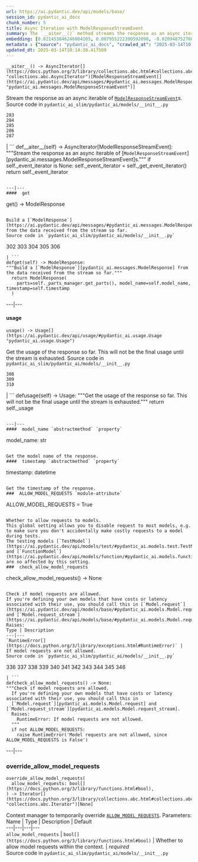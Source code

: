 ```yaml
---
url: https://ai.pydantic.dev/api/models/base/
session_id: pydantic_ai_docs
chunk_number: 5
title: Async Iteration with ModelResponseStreamEvent
summary: The `__aiter__()` method streams the response as an async iterable of `ModelResponseStreamEvent` instances. It initializes the event iterator if it is not already set and returns it for asynchronous iteration.
embedding: [0.021453846246004105, 0.007955222390592098, -0.020948752760887146, -0.023423710837960243, 0.004779447335749865, -0.0025049480609595776, -0.05475213751196861, -0.019345080479979515, -0.00174572947435081, -0.009476817212998867, -0.012021224945783615, -0.06460145860910416, -0.012014911510050297, -0.004293294623494148, -0.00441009784117341, -0.02361312136054039, 0.020519424229860306, 0.026593172922730446, 0.020064840093255043, 0.06945035606622696, 0.05697454884648323, 0.038816437125205994, -0.01293039321899414, 0.0010172899346798658, -0.0016139316139742732, 0.0009715157793834805, -0.012052793987095356, 0.060106128454208374, -0.030911723151803017, -0.042528871446847916, 0.005328736267983913, -0.020241621881723404, -0.05540875717997551, -0.025886042043566704, 0.006818762514740229, -0.03280582278966904, -0.008895959705114365, -0.0007091039442457259, -0.022059958428144455, 0.010430180467665195, 0.0020708832889795303, -0.08030986785888672, 0.011326721869409084, 0.020532051101326942, -0.025317812338471413, 0.060712240636348724, 0.025279929861426353, 0.022123094648122787, 0.014736102893948555, 0.029446952044963837, -0.028133708983659744, 0.02082248032093048, -0.022640816867351532, -0.024699071422219276, 0.018839986994862556, -0.011402485892176628, -0.021655883640050888, 0.0195471178740263, -0.01882736012339592, -0.05040832981467247, 0.015872564166784286, 0.01765301823616028, -0.04189750552177429, -0.01421838253736496, -0.025014756247401237, -0.006345237139612436, -0.017312079668045044, 0.03353820741176605, -0.03497772663831711, 0.01832226663827896, -0.010139752179384232, 0.010834255255758762, -0.041569195687770844, -0.014976022765040398, -0.021314945071935654, -0.014521438628435135, 0.015051786787807941, 0.055711813271045685, -0.0011972294887527823, 0.008637098595499992, -0.015632644295692444, 0.05995459854602814, -0.007039740681648254, 0.042604636400938034, 0.00299267889931798, -0.014496183954179287, -0.07394568622112274, 0.028815584257245064, -0.030305610969662666, -0.0555097758769989, -0.03273005783557892, 0.02818421833217144, -0.04283192753791809, 0.010063988156616688, 0.07561250030994415, -0.006660920567810535, 0.022602934390306473, -0.019774410873651505, 0.016554439440369606, 0.017438353970646858, 0.03182088956236839, -0.06202548369765282, -0.04939814284443855, 0.030305610969662666, 0.05043358728289604, 0.033639226108789444, 0.035205017775297165, -0.01625138334929943, 0.008144632913172245, -0.014369910582900047, -0.07642064988613129, 0.024888481944799423, 0.01491288561373949, 0.0026990934275090694, -0.06308618187904358, -0.02093612588942051, -0.05404500663280487, 0.025128401815891266, 0.00905380118638277, -0.01198334340006113, -0.03333617001771927, 0.01964813657104969, 0.04409466311335564, 0.02497687377035618, -0.008674981072545052, -0.018978888168931007, 0.007633225526660681, -0.04404415190219879, -0.0725819393992424, -0.0399276427924633, 0.060207147151231766, -0.010619590990245342, 0.050635624676942825, -0.07828949391841888, -0.011099429801106453, 0.00977355893701315, -0.03346244618296623, 0.03136630728840828, -0.038917455822229385, 0.011673973873257637, 0.009975596331059933, -0.014003717340528965, -0.003513556672260165, 0.02211046777665615, -0.0019288258627057076, -0.015392724424600601, 0.01654181256890297, -0.032022926956415176, 0.009849322959780693, 0.018297012895345688, -7.737943406027625e-07, 0.038892198354005814, 0.011048920452594757, -0.025481967255473137, -0.028714565560221672, -0.01808234676718712, 0.013523878529667854, 0.025305183604359627, 0.005107758101075888, -0.005802261643111706, -0.05843931809067726, 0.019345080479979515, -0.02579765021800995, -0.006926094647496939, -0.060106128454208374, -0.008649726398289204, -0.05480264499783516, -0.003497772617265582, -0.0420742891728878, -0.05601486936211586, 0.017690900713205338, 0.049524419009685516, -0.04389262571930885, 0.01700902357697487, 0.030962232500314713, -0.04894356057047844, -0.09728100895881653, -0.03767997398972511, 0.005022523459047079, -0.026997247710824013, -0.010777432471513748, 0.023335319012403488, -0.055711813271045685, -0.03280582278966904, -0.016087228432297707, 0.012425299733877182, -0.0034883019980043173, 0.04108935594558716, -0.0028048474341630936, 0.022527169436216354, -0.0008712863200344145, 0.054348062723875046, 0.025785023346543312, 0.041745979338884354, -0.022211486473679543, -0.00612741569057107, -0.005347677506506443, -0.0016068286495283246, 0.042528871446847916, 0.024534916505217552, 0.04687267541885376, 0.02185792103409767, 0.022514542564749718, -0.04737776890397072, 0.02033001370728016, -0.037351664155721664, -0.002433919347822666, 0.02482534572482109, -0.03712437301874161, 0.0021103438921272755, 0.007835263386368752, -0.05298430845141411, 0.04212479665875435, -8.449464803561568e-05, -0.004732094705104828, 0.01357438787817955, -0.031063251197338104, -0.01775403693318367, 0.010114497505128384, -0.0021261279471218586, -0.03884169086813927, 0.06237904727458954, 0.05232768505811691, 0.012917766347527504, -0.005003582686185837, 0.026946738362312317, -0.016604948788881302, -0.02089824341237545, -0.028714565560221672, 0.01822124794125557, 0.002465487690642476, -0.006477823946624994, -0.025481967255473137, -0.029497461393475533, 0.01530433353036642, -0.04558468982577324, -0.000649124092888087, -0.0025854473933577538, 0.016478676348924637, -0.07652166485786438, 0.015733662992715836, 0.01396583579480648, -0.015266451053321362, 0.056065380573272705, 0.007753185462206602, 0.016264010220766068, 0.007847890257835388, -0.05343889445066452, 0.010322848334908485, 0.04929712414741516, 0.0485142320394516, -0.06722794473171234, -0.005991671700030565, -0.0007106823613867164, -0.04308447614312172, -0.024244487285614014, -0.026315370574593544, 0.01568315364420414, -0.03517976403236389, -0.01843591220676899, -0.0036903393920511007, 0.05990409106016159, -0.04146817699074745, 0.008959095925092697, 0.02790641598403454, 0.003652457380667329, 0.013751170597970486, 0.0008334043086506426, 0.01322082243859768, -0.04121562838554382, 0.0064146872609853745, 0.023095401003956795, 0.02982577122747898, -0.01943347230553627, -0.03197241947054863, 0.019458727911114693, 0.009483130648732185, 0.028411509469151497, 0.020279504358768463, -0.02325955592095852, 0.016352402046322823, -0.02361312136054039, 0.05641894415020943, 0.015493743121623993, 0.01344811450690031, 0.022855481132864952, 0.005773850250989199, -0.00039855032810010016, 0.02357523888349533, -0.0031063249334692955, 0.022678697481751442, -0.0038608084432780743, 0.015632644295692444, -0.03742742910981178, 0.058994922786951065, -0.014521438628435135, 0.04040747880935669, -0.01062590442597866, 0.014685593545436859, -0.01457194797694683, 0.03401804715394974, -0.0022887049708515406, -0.02521679364144802, -0.0023944589775055647, 0.017918191850185394, 0.027451831847429276, -0.00794890895485878, 0.013271331787109375, -0.00019503317889757454, -0.027704378589987755, 0.026870975270867348, 0.04427144676446915, -0.07803694903850555, -0.018549559637904167, 0.003627202706411481, -0.010575395077466965, 0.034699924290180206, -0.011977029964327812, 0.060813259333372116, 0.025848159566521645, -0.013599642552435398, -0.029093386605381966, -0.025267302989959717, -0.01114362571388483, 0.020696206018328667, -0.004021807108074427, -0.0068818992003798485, -0.04507959634065628, -0.01865057833492756, -0.00904117338359356, -0.008043614216148853, -0.006559901870787144, -0.03560909256339073, -0.01234322227537632, 0.0019161985255777836, -0.01516543235629797, -0.018246503546833992, 0.0036745553370565176, 0.019130416214466095, 0.07611759006977081, -0.0014174185926094651, 0.014685593545436859, -0.09308873116970062, -0.02072146162390709, -0.029598480090498924, 0.005041464697569609, 0.00771530345082283, 0.034169577062129974, -0.01714792475104332, 0.04076104611158371, 0.04411991685628891, 0.0006913467077538371, -0.0016076179454103112, 0.006288413889706135, -0.0494486540555954, -0.01818336546421051, 0.02808319963514805, -0.009445248171687126, -0.0357353650033474, 0.007797380909323692, -0.04369058832526207, 0.017375215888023376, 0.008416120894253254, -0.01839803159236908, -0.018019210547208786, 0.0005342942313291132, -0.02372676692903042, -0.03230072930455208, -0.03462415933609009, 0.002222411334514618, 0.04560994356870651, 0.01925669051706791, 0.030128827318549156, -0.040281206369400024, -0.00165260280482471, -0.0003298891824670136, -0.03318464383482933, 0.017842428758740425, 0.008125691674649715, 0.017438353970646858, 0.04040747880935669, 0.013890071772038937, 0.006559901870787144, -0.027022503316402435, 0.019307199865579605, 0.010973156429827213, -0.023284809663891792, -0.00029851816361770034, -0.05818677321076393, 0.01765301823616028, 0.03505348786711693, -0.024585425853729248, 0.006995545234531164, -0.016339775174856186, 0.023802531883120537, 0.028462018817663193, 0.011288839392364025, 0.021554864943027496, 0.06970290094614029, 0.003598791314288974, 0.00646519660949707, 0.00034843559842556715, -0.029699498787522316, 0.03510399907827377, -0.013081921264529228, -0.019269317388534546, 0.0025712416972965, 0.021453846246004105, 0.07237990200519562, 0.040887318551540375, 0.026391135528683662, -0.016920631751418114, 0.021415963768959045, -0.019016770645976067, -0.009388425387442112, -0.0503830760717392, 0.011661346070468426, 0.02450966276228428, 0.05439857020974159, 0.04389262571930885, -0.026138588786125183, -0.06566215306520462, -0.022994382306933403, -0.012993530370295048, -0.01882736012339592, 0.05288328975439072, 0.03886694461107254, -0.047175731509923935, 0.01098578330129385, -0.07763287425041199, -0.016200874000787735, -0.015316960401833057, 0.0485142320394516, -0.019888056442141533, 0.025785023346543312, 0.014483556151390076, 0.03747793659567833, 0.0027543380856513977, 0.009691481478512287, -0.041139867156744, 0.01650393009185791, 0.0007828949019312859, -0.0018941006856039166, 0.04583723470568657, -0.03482619673013687, 0.027552850544452667, 0.0034188516438007355, 0.021277064457535744, 0.0014702955959364772, -0.010815314948558807, 0.007784753572195768, 0.02757810615003109, -0.009748304262757301, 0.006130572408437729, -0.0034819883294403553, -0.005227717570960522, 0.05505519360303879, 0.03058341145515442, 0.045534178614616394, -0.020532051101326942, 0.0029911005403846502, -0.0059569464065134525, -0.011680287308990955, 0.01443304680287838, -0.02515365555882454, -0.03689708188176155, 0.030406629666686058, 0.00964728556573391, -0.031669363379478455, 0.015380097553133965, 0.016668085008859634, -0.01603671908378601, 0.05323685705661774, 0.001426889095455408, -0.007803694810718298, -0.03197241947054863, 0.030406629666686058, 0.0068945265375077724, 0.009735677391290665, -0.018195994198322296, 0.012387418188154697, -0.014470929279923439, -0.03530603647232056, 0.014155245386064053, -0.02107502706348896, 0.052782271057367325, -0.0028364157769829035, -0.05359042063355446, -0.033058371394872665, -0.015771545469760895, -0.022918617352843285, 0.027376068755984306, 0.04901932552456856, -0.013902698643505573, 0.034851450473070145, -0.016920631751418114, -0.03257853165268898, -0.009331602603197098, 0.047781843692064285, -0.012059107422828674, -0.03093697689473629, -0.007399620022624731, 0.007873144932091236, 0.06450044363737106, 0.017236316576600075, -0.027780143544077873, 0.01771615445613861, -0.013031411916017532, 0.018208621069788933, 0.03371499106287956, -0.05944950506091118, 0.008529766462743282, 0.03510399907827377, 0.04068528115749359, 0.0014789769193157554, 0.0040060230530798435, -0.006427314598113298, 0.007064995355904102, -0.012526318430900574, -0.01271572895348072, 0.004043905064463615, -0.03368973731994629, -0.02347422018647194, -0.0033209898974746466, -0.028133708983659744, -0.000901276245713234, -0.013132430613040924, -0.0396498404443264, -0.021554864943027496, 0.012141184881329536, 0.034169577062129974, 0.013182940892875195, -0.008504511788487434, 0.008277219720184803, 0.003006884828209877, 0.004656330682337284, 0.03197241947054863, -0.014129990711808205, -0.009344229474663734, -0.012646278366446495, -0.012040166184306145, 0.00939473882317543, -0.04343803972005844, -0.014534065499901772, -0.005518146324902773, 0.04318549484014511, -0.006938721984624863, -0.03621520474553108, 0.00151133444160223, -0.006443099118769169, 0.0003677711938507855, 0.011825501918792725, 0.031669363379478455, -0.07010697573423386, 0.005060405470430851, 0.026694191619753838, -0.02011534944176674, -0.03841236233711243, -0.002590182702988386, -0.007772126235067844, -0.01625138334929943, -0.0066356658935546875, 0.03262903913855553, 0.008119378238916397, -0.04232683405280113, 0.038134559988975525, 0.01650393009185791, 0.02618909813463688, -0.018903125077486038, 0.007096563931554556, 0.02611333318054676, 0.0243960153311491, -0.034093812108039856, -0.006900839973241091, -0.004353274591267109, -0.0210371445864439, 0.026340626180171967, -0.007267032749950886, -0.04639283940196037, 0.01050594449043274, -0.01102366577833891, -0.03174512833356857, -0.0013961100485175848, 0.03742742910981178, -0.028638802468776703, -0.0058243595995008945, -0.01750149019062519, 0.053994495421648026, 0.004905720707029104, 0.016819613054394722, 0.0271487757563591, -0.013018785044550896, 0.008359297178685665, 0.022842854261398315, -0.01650393009185791, 0.011137311346828938, 0.028285237029194832, -0.00047036833711899817, -0.03076019510626793, -0.0032420689240098, 0.030886467546224594, -0.00018428020121064037, -0.024989500641822815, 0.04573621600866318, -0.022767089307308197, -0.01012712437659502, 0.015632644295692444, -0.0141805000603199, -0.0024007726460695267, -0.019597627222537994, 0.024105587974190712, -0.015481116250157356, -0.0036619279999285936, -0.021239181980490685, -0.030558157712221146, -0.007311228662729263, -0.04939814284443855, 0.015544252470135689, 0.03689708188176155, -0.037528447806835175, -0.003047923557460308, -0.02007746696472168, 0.03550807386636734, 0.002913758158683777, 0.0011506661539897323, -0.010783745907247066, -0.02322167344391346, -0.021883176639676094, -0.008839135989546776, 0.029699498787522316, 0.03879117965698242, -0.006534647196531296, 0.044246189296245575, -0.007923654280602932, -0.03944780305027962, 0.001646289136260748, 0.009255838580429554, -0.004927818663418293, -0.004195433109998703, -0.011080488562583923, 0.0077468715608119965, 0.04646860063076019, 0.052176158875226974, -0.012980902567505836, 0.014016345143318176, -0.024623308330774307, -0.0174004714936018, 0.0319976732134819, -0.006566215306520462, 1.976720886887051e-05, 0.013157685287296772, -0.03156834468245506, -0.009066428057849407, -0.019458727911114693, 0.01611248217523098, -0.005492891650646925, -0.013145058415830135, -0.0016999553190544248, -0.0008191984961740673, 0.031669363379478455, -0.00868129450827837, -0.002340792678296566, -0.016958514228463173, -0.006604097783565521, -0.01530433353036642, 0.023701513186097145, 0.03326040878891945, 0.003886063117533922, 0.02853778377175331, 0.0014845014084130526, -0.0013637524098157883, 0.04025595262646675, 0.05146902799606323, 0.01996382139623165, -0.01957237347960472, -0.00842874776571989, -0.004482704680413008, -0.02707301266491413, -0.01993856579065323, 0.07263244688510895, 0.012141184881329536, 0.030482392758131027, -0.06571266800165176, -0.012317967601120472, 0.0024118213914334774, -0.055105701088905334, 0.023095401003956795, -0.002242930931970477, -0.006436785217374563, 0.010095556266605854, -0.0019730215426534414, -0.04189750552177429, 0.006152670364826918, -0.01689537800848484, 0.011307780630886555, 0.02939644269645214, -0.01865057833492756, -0.01765301823616028, 0.007696362212300301, -0.07798643410205841, -0.014660338871181011, -0.009817754849791527, -0.008327729068696499, 0.02097400836646557, -0.0033209898974746466, 0.007607970852404833, 0.01152244582772255, 0.020367896184325218, 0.029497461393475533, -0.033563464879989624, -0.054247044026851654, 0.019496608525514603, 0.0018672675359994173, 0.06662183254957199, -0.028310490772128105, -0.04293294623494148, 0.0068566445261240005, 0.022691326215863228, 0.0029453265015035868, -0.008409806527197361, 0.013523878529667854, -0.01396583579480648, -0.00894646905362606, 0.015089668333530426, -0.008725490421056747, -0.03472517803311348, 0.01575891673564911, 0.06212650239467621, -0.017236316576600075, 0.018297012895345688, -0.00226029334589839, 0.02253979817032814, -0.02500212751328945, 0.005972730461508036, -0.02947220578789711, -0.003564066020771861, -0.04247836396098137, 0.01025339774787426, -0.029093386605381966, 0.012797806411981583, -0.017779290676116943, 0.013182940892875195, 0.005095130763947964, 0.0029121797997504473, 0.02125180885195732, 0.0006293938495218754, -0.04699895158410072, 0.04194801673293114, -0.04371584206819534, 0.00458056665956974, -0.011730796657502651, 0.008971723727881908, 0.01896626129746437, -0.004567939322441816, 0.022678697481751442, -0.023373201489448547, 0.018486421555280685, -0.012570514343678951, -0.04389262571930885, 0.030406629666686058, -0.0030021495185792446, 0.009590462781488895, -0.0020219525322318077, 0.014028972014784813, -0.009464189410209656, 0.0028158961795270443, -0.01305666659027338, 0.008169887587428093, 0.012210635468363762, -0.0015286970883607864, -0.010777432471513748, -0.00010348497744416818, 0.014041599817574024, 0.03790726885199547, 0.0350787453353405, -0.006553587969392538, 0.014294146560132504, -0.010594336315989494, 0.012463182210922241, -0.0040060230530798435, 0.02039314992725849, 0.011080488562583923, -0.008479257114231586, -0.005612851586192846, 0.031492579728364944, -0.015316960401833057, 0.00011344873928464949, -0.014938140287995338, -0.0075890300795435905, -0.01957237347960472, -0.02011534944176674, -0.009337916038930416, 0.002943748142570257, -0.000645967258606106, 0.016655458137392998, -0.0518731027841568, 0.007582716178148985, -0.07394568622112274, -0.009824068285524845, 0.02611333318054676, -0.008138319477438927, 0.027022503316402435, -0.009849322959780693, -0.01246949564665556, 0.03174512833356857, 0.012621023692190647, -0.019635509699583054, 0.014508810825645924, 0.004043905064463615, -0.0015531624667346478, -0.06298515945672989, 0.05722709372639656, -0.015279078856110573, 0.0004964122199453413, -0.05202462896704674, 0.05058511346578598, -0.023347947746515274, 0.012747297063469887, 0.006392589770257473, -0.026593172922730446, 0.021769529208540916, -0.0036745553370565176, -0.04116512089967728, -0.0005165370530448854, 0.027729634195566177, 0.037099119275808334, -0.017880309373140335, -0.019597627222537994, -0.008674981072545052, -0.02189580351114273, 0.026239607483148575, -0.029952045530080795, 0.05965154245495796, 0.015481116250157356, 0.04023069888353348, 0.024635935202240944, -0.022464033216238022, -0.02808319963514805, -0.005221404135227203, 0.013283959589898586, 0.029270168393850327, 0.020026957616209984, -0.021049771457910538, -0.01593570038676262, -0.0009281093371100724, -0.016011463478207588, -0.01543060690164566, -0.019711274653673172, -0.013561761006712914, -0.02339845709502697, 0.015405352227389812, 0.033917028456926346, 0.05288328975439072, -0.029093386605381966, -0.019193552434444427, -0.017514117062091827, 0.018738968297839165, -0.0129682756960392, -6.866114563308656e-05, -0.0018893653759732842, 0.003592477645725012, -0.004861524794250727, -0.007386992685496807, 0.0070018586702644825, 0.0064146872609853745, -0.0033399309031665325, -0.005300324875861406, 0.025747140869498253, 0.019837547093629837, -0.03015408292412758, 0.012759924866259098, 0.019850173965096474, -0.004489018581807613, 0.01409210916608572, 0.014811866916716099, -0.025279929861426353, 0.009495757520198822, 0.040559008717536926, 0.016630204394459724, 0.004470077343285084, 0.02767912484705448, -0.03528078272938728, 0.0024197136517614126, -0.01053751353174448, -0.025886042043566704, 0.015973582863807678, 0.012400045059621334, 0.02851252816617489, 0.017488863319158554, 0.015582134947180748, -0.048463720828294754, -0.041240885853767395, 0.0012240625219419599, -0.004754192661494017, 0.004687899257987738, 0.02525467425584793, -0.008510825224220753, -0.0004034829034935683, 0.002596496371552348, 0.0005749384872615337, 0.005076189525425434, 0.006787193939089775, 0.03644249588251114, 0.028563037514686584, -0.001799395657144487, 0.005865398328751326, 0.04603927209973335, 0.013624897226691246, -0.010177633725106716, -0.022703953087329865, 0.02261556126177311, -0.017551999539136887, -0.016352402046322823, 0.04454924538731575, -0.0025270460173487663, -0.02603757008910179, 0.02521679364144802, -0.032098691910505295, 0.01664283126592636, -0.012229576706886292, -0.001186180510558188, 0.004877309314906597, 0.0037755740340799093, -0.0006763517740182579, -0.00034409493673592806, 0.010695355013012886, 0.0010496474569663405, 0.009154819883406162, 0.036417242139577866, -0.012905138544738293, 0.02394143119454384, -0.02939644269645214, -0.0314420722424984, 0.00345989060588181, -0.01775403693318367, -0.011623464524745941, -0.02697199396789074, -0.008567648939788342, -0.03000255487859249, 0.043741095811128616, -0.011124684475362301, -0.036846570670604706, 0.03187140077352524, -0.0024449683260172606, -0.015405352227389812, 0.0037092803977429867, 0.0013968992279842496, 0.016415538266301155, -0.014988649636507034, -0.02575976774096489, 0.031593598425388336, -0.0022397739812731743, -0.00010230116458842531, -0.013006157241761684, -0.02732555940747261, -0.024282369762659073, -0.014609829522669315, -0.010872137732803822, 0.01582205481827259, -0.0008069658069871366, -0.0030021495185792446, 0.01929457113146782, -0.007727930787950754, -0.015632644295692444, 0.01878947764635086, 0.0033714992459863424, 0.017981328070163727, -0.01753937266767025, 0.023840412497520447, 0.020708832889795303, 0.021100280806422234, 0.017855055630207062, 0.05747964233160019, 0.014041599817574024, 0.01882736012339592, 0.009628345258533955, 0.03644249588251114, -0.0012437927071005106, 0.026163842529058456, 0.01361227035522461, 0.006231591105461121, 0.04389262571930885, 0.009584149345755577, -0.002525467425584793, 0.027704378589987755, -0.019458727911114693, -0.012330595403909683, 0.028158962726593018, 0.045281633734703064, -0.007020799908787012, 0.0035009293351322412, -0.02540620230138302, -0.020986635237932205, 0.048994068056344986, 0.005073032807558775, -0.033487699925899506, 0.030406629666686058, 0.028335746377706528, 0.053893476724624634, 0.006193709094077349, -0.0017567783361300826, -0.012311654165387154, 0.012829374521970749, -0.0032057652715593576, -0.0011561906430870295, -0.031164269894361496, 0.046594876796007156, -0.006370491813868284, -0.024067705497145653, 0.0003778336104005575, -0.0004099938669241965, -0.02818421833217144, -0.016162991523742676, -0.023032262921333313, -0.03204818442463875, -0.008712862618267536, 0.002650162437930703, -0.033992793411016464, -0.0004281456640455872, -0.0014150510542094707, 0.014420419931411743, -0.004820486065000296, 0.008889645338058472, 0.0018956790445372462, 0.0475798062980175, 0.043993644416332245, -0.015468488447368145, 0.008390866219997406, 0.027527596801519394, -0.04225107282400131, -0.003895533736795187, 0.03232598304748535, -0.014028972014784813, 0.02818421833217144, -0.006430471781641245, 0.018284384161233902, -0.01843591220676899, -0.008005731739103794, 0.04432195425033569, -0.03755370154976845, -0.024320252239704132, -0.0038071423768997192, 0.009533639997243881, 0.033310916274785995, 0.04472602903842926, 0.015923073515295982, -0.0034946156665682793, -0.0078605180606246, 0.013384978286921978, 0.011964402161538601, 0.03376550227403641, 0.026997247710824013, -0.03323515132069588, 0.00023952481569722295, -0.008712862618267536, -0.013006157241761684, 0.040634773671627045, -0.0026612114161252975, 0.024421270936727524, 0.010556453838944435, 0.017387844622135162, -0.010234457440674305, -0.0056160083040595055, -0.013814307749271393, 0.030229846015572548, 0.025848159566521645, 0.024875855073332787, -0.01679435931146145, 0.007696362212300301, 0.0095399534329772, 0.02896711230278015, -0.004602664615958929, -0.010556453838944435, 0.012501063756644726, -0.025141028687357903, -0.02818421833217144, -0.006275786552578211, -0.011636091396212578, 0.005079346708953381, -0.02511577494442463, -0.03530603647232056, 0.03161885216832161, -0.010676413774490356, 0.02203470468521118, -0.019319826737046242, -0.04540790617465973, 0.012021224945783615, 0.02021636813879013, 0.03929627314209938, -0.009369484148919582, -0.0068692718632519245, -0.009148506447672844, 0.01865057833492756, 0.014420419931411743, -0.0077089895494282246, -0.01650393009185791, -0.02064569666981697, -0.036745551973581314, -0.00508250342682004, -0.02275446243584156, 0.000610058254096657, 0.005770693067461252, 0.014079481363296509, -0.007753185462206602, -0.047175731509923935, -0.0009320553508587182, -0.007039740681648254, -0.06945035606622696, 0.020052211359143257, 0.046594876796007156, 0.0012177488533779979, 0.006585156545042992, 0.008927527815103531, -0.018726341426372528, -0.004343803972005844, -0.003172618569806218, 0.009350543841719627, -0.01383956242352724, 0.03255327790975571, 0.005455009639263153, 0.010827941820025444, 0.025961805135011673, -0.02579765021800995, -0.0077468715608119965, 0.0066230385564267635, -0.019711274653673172, 0.00809412356466055, 0.00939473882317543, -0.022413523867726326, 0.008725490421056747, 0.02972475253045559, -0.03560909256339073, -0.016554439440369606, -0.07364263385534286, 0.00046326545998454094, -0.014546693302690983, -0.018915751948952675, -0.009003291837871075, -0.01137723121792078, -0.02332269214093685, 0.024484407156705856, -0.012122243642807007, 0.010853196494281292, 0.014294146560132504, -0.001968286233022809, -0.0161882471293211, 0.006285257171839476, 0.0750063881278038, 0.0042049032635986805, 0.009350543841719627, -0.007361738011240959, 0.021239181980490685, -0.022817598655819893, 0.0034251653123646975, 0.01642816700041294, -0.009217956103384495, -0.029851026833057404, -0.005028837360441685, 0.024408644065260887, 0.026668937876820564, 0.016920631751418114, 0.02586078643798828, 0.006559901870787144, 0.04068528115749359, -0.006850330624729395, 0.022274622693657875, 0.02418135106563568, 0.02093612588942051, 0.03129054233431816, -0.0018420128617435694, -0.022451406344771385, 0.017817173153162003, -0.007576402742415667, 0.013006157241761684, -0.016200874000787735, 0.05480264499783516, 0.04927187040448189, 0.009836696088314056, -0.0045174299739301205, -0.01764039136469364, 0.0032010299619287252, -0.017488863319158554, -0.013044039718806744, 0.009211642667651176, -0.010082929395139217, -0.012873570434749126, 0.025229420512914658, 0.01657969504594803, -0.015582134947180748, -0.007506952155381441, -0.005148796830326319, 0.0037503193598240614, 0.013397605158388615, -0.0023849883582443, -0.006774566601961851, -0.015582134947180748, 0.012153812684118748, 0.015140177682042122, 0.006181081756949425, -0.004984641447663307, -0.00441009784117341, -0.0078605180606246, 0.001608407124876976, 0.0017567783361300826, 0.044246189296245575, -0.009981910698115826, -0.003564066020771861, -0.02025424875319004, 0.023600494489073753, -0.0027922200970351696, 0.023272182792425156, 0.007393306121230125, -0.028285237029194832, -0.005423441529273987, -0.023284809663891792, 0.0024386546574532986, 0.016276638954877853, -0.009331602603197098, 0.013890071772038937, 0.02118867263197899, -0.005398186855018139, 0.005679144989699125, 0.003564066020771861, -0.0357353650033474, -0.02921965904533863, 0.02689622901380062, 0.021996822208166122, 0.039599329233169556, -0.03482619673013687, -0.04371584206819534, 0.014672966673970222, -0.0403064601123333, -0.020809851586818695, 0.011086801998317242, -0.01882736012339592, -0.014938140287995338, 0.017211060971021652, 0.029876280575990677, -0.007374365348368883, 0.020923499017953873, 0.022413523867726326, 0.013208195567131042, 0.022274622693657875, 0.010493317618966103, -0.010449121706187725, 0.0068566445261240005, 0.02533043920993805, 0.037806250154972076, -0.003232598304748535, -0.0031189522705972195, 0.03515450656414032, -0.024699071422219276, -0.0006112420815043151, 0.00022650287428405136, -0.0295732244849205, -0.002283969661220908, 0.030103573575615883, 0.021996822208166122, -0.012280086055397987, -0.0014260999159887433, 0.01661757566034794, 0.0056160083040595055, -1.288629664486507e-05, -0.020355267450213432, 0.028386255726218224, 0.0037882013712078333, -0.03783150389790535, 0.023701513186097145, -0.018890496343374252, -0.0062821004539728165, -0.010417553596198559, 0.013258704915642738, 0.01344811450690031, -0.002490742364898324, 0.0076142847537994385, -0.033487699925899506, 0.014470929279923439, -0.00015892687952145934, 0.0271487757563591, -0.005259286146610975, -0.017855055630207062, -0.0012043323367834091, 0.010335476137697697, 0.004798388108611107, -0.03076019510626793, -0.010303907096385956, 0.014849749393761158, -0.021277064457535744, 0.027982180938124657, -0.017021650448441505, -0.018562186509370804, -0.007349110674113035, 0.008485570549964905, -0.012507378123700619, -0.006272629834711552, 0.024800090119242668, 0.04146817699074745, 0.0005757276667281985, -0.022022075951099396, 0.01260839682072401, -0.00330520560964942, 0.0036713983863592148, -0.032957352697849274, 0.01910516247153282, -0.03987713158130646, -0.05258023366332054, -0.012412672862410545, -0.010726923123002052, -0.0024023510050028563, -0.007361738011240959, 0.011086801998317242, 0.004596350714564323, 0.042781420052051544, 0.013410232961177826, 0.04154394194483757, 0.030482392758131027, 0.0095399534329772, -0.03361397236585617, -0.009824068285524845, -0.015380097553133965, 0.044498737901449203, 0.024105587974190712, 0.015506370924413204, 0.007753185462206602, -0.036316223442554474, 0.004312235862016678, -0.019673392176628113, -0.02125180885195732, -0.006717743817716837, 0.008233023807406425, 3.277682117186487e-05, 0.026264861226081848, 0.018814733251929283, 0.021807411685585976, -0.021516982465982437, 0.0026107020676136017, -0.022918617352843285, 0.0011443524854257703, -0.01066378690302372, -0.004747878760099411, 0.010215516202151775, 0.014167873188853264, -0.009590462781488895, 0.02193368598818779, -0.009874577634036541, 0.026593172922730446, -0.018069719895720482, -0.004820486065000296, -0.011099429801106453, -0.00955889467149973, 0.00020696995488833636, -0.02011534944176674, 0.02767912484705448, 0.00698291789740324, 0.020418405532836914, -0.018663205206394196, -0.015670526772737503, -0.052529722452163696, 0.00918007455766201, -0.020835107192397118, -0.0018688460113480687, 0.034169577062129974, -0.011730796657502651, 0.00710919126868248, 0.011452995240688324, -0.013132430613040924, -0.0060232398100197315, -0.014458301477134228, 0.013738543726503849, 0.027552850544452667, -0.03118952363729477, 0.037225391715765, 0.014483556151390076, -0.009533639997243881, 0.0034188516438007355, 0.009217956103384495, 0.016705967485904694, 0.01173711009323597, 0.02161800116300583, 0.007791067473590374, -0.020670952275395393, -0.013536506332457066, -0.03757895529270172, 0.0054834214970469475, 0.001568157458677888, 0.042528871446847916, -0.007702676113694906, 0.025418831035494804, 0.02843676507472992, 0.0037787307519465685, 0.02486322820186615, 0.012052793987095356, -0.006711429916322231, 0.008024672977626324, -0.01323345024138689, -0.04161970317363739, 0.05561079457402229, 0.019989075139164925, 0.028941858559846878, -0.0022460876498371363, -0.05465111881494522, 0.021592747420072556, 0.00010437284072395414, -0.017981328070163727, 0.0001368290395475924, 0.02279234491288662, 0.01818336546421051, -0.035987913608551025, 0.009596776217222214, 0.018132856115698814, -0.016137737780809402, 0.01700902357697487, 0.025658749043941498, -0.015443233773112297, -0.02007746696472168, -0.014773985370993614, -0.014193127863109112, 0.032098691910505295, -0.012526318430900574, 0.005650733597576618, 0.020658323541283607, 0.01457194797694683, 0.025014756247401237, 0.00629472779110074, -0.027982180938124657, -0.004024963825941086, -0.008277219720184803, -0.003946043085306883, -0.003238911973312497, -0.02375202253460884, -0.01775403693318367, -0.026567919179797173, 0.03618995100259781, 0.013662779703736305, 0.032275475561618805, 0.013422859832644463, -0.009906146675348282, 0.03318464383482933, 0.0034030675888061523, 0.015657898038625717, -0.04687267541885376, 0.030886467546224594, 0.0009288985165767372, 0.009868264198303223, -0.027098266407847404, -0.018486421555280685, -0.02429499663412571, -0.01187601126730442, -0.01564527116715908, 0.0033651855774223804, -0.018410658463835716, -0.023979313671588898, 0.0010165006387978792, -0.007835263386368752, 0.036417242139577866, -0.03858914226293564, 0.0161882471293211, 0.009609404020011425, -0.01724894344806671, -0.010581708513200283, -0.01395320799201727, -0.0016194559866562486, 0.007431188132613897, -0.019774410873651505, -0.004665801301598549, 0.007121818605810404, 0.0008160416618920863, 0.0064020599238574505, 0.015531625598669052, -0.015973582863807678, 0.013637525029480457, 0.018915751948952675, 0.003627202706411481, -0.024875855073332787, 0.008693922311067581, 0.025608239695429802, 0.000735542387701571, 0.01421838253736496, -0.007374365348368883, 0.03962458670139313, 0.032780569046735764, 0.017476234585046768, -0.017173178493976593, 0.0034441063180565834, 0.018877869471907616, 0.0036619279999285936, 0.016983769834041595, -0.030785448849201202, -0.023638375103473663, -0.01642816700041294, -0.0026675250846892595, 0.011604523286223412, 0.051494281738996506, -0.011452995240688324, -0.00433117663487792, -0.031719870865345, -0.002216097665950656, 0.005044621415436268, 0.04427144676446915, 0.05823728069663048, -0.020266877487301826, -0.014723476022481918, 0.010758491232991219, -0.01875159703195095, -0.02375202253460884, 0.001261155353859067, -0.008371924981474876, 0.0015847308095544577, 0.02308277226984501, 0.013195567764341831, 0.025835532695055008, 0.005088816862553358, 0.003264166647568345, 0.004119669087231159, 0.005830673035234213, -0.009312661364674568, -0.007399620022624731, -0.022097840905189514, 0.04750404506921768, 0.0405842624604702, 0.0016028826357796788, -0.007576402742415667, -0.04376635327935219, -0.020165858790278435, -0.016200874000787735, 0.018170738592743874, -0.0015792064368724823, 0.01640291139483452, -0.03086121380329132, 0.021921057254076004, 0.024193977937102318, 0.03255327790975571, -0.022956499829888344, -0.007683734875172377, -0.007386992685496807, 0.0019919625483453274]
metadata : {"source": "pydantic_ai_docs", "crawled_at": "2025-03-14T10:14:38.417509", "url_path": "/api/models/base/", "chunk_size": 4958}
updated_dt: 2025-03-14T10:14:38.417509
---
```

```
__aiter__() -> AsyncIterator[](https://docs.python.org/3/library/collections.abc.html#collections.abc.AsyncIterator "collections.abc.AsyncIterator")[ModelResponseStreamEvent[](https://ai.pydantic.dev/api/messages/#pydantic_ai.messages.ModelResponseStreamEvent "pydantic_ai.messages.ModelResponseStreamEvent")]

```

Stream the response as an async iterable of [`ModelResponseStreamEvent`](https://ai.pydantic.dev/api/messages/#pydantic_ai.messages.ModelResponseStreamEvent)s.
Source code in `pydantic_ai_slim/pydantic_ai/models/__init__.py`
```
283
284
285
286
287
```
| ```
def__aiter__(self) -> AsyncIterator[ModelResponseStreamEvent]:
"""Stream the response as an async iterable of [`ModelResponseStreamEvent`][pydantic_ai.messages.ModelResponseStreamEvent]s."""
  if self._event_iterator is None:
    self._event_iterator = self._get_event_iterator()
  return self._event_iterator

```
  
---|---  
####  get
```
get() -> ModelResponse[](https://ai.pydantic.dev/api/messages/#pydantic_ai.messages.ModelResponse "pydantic_ai.messages.ModelResponse")

```

Build a [`ModelResponse`](https://ai.pydantic.dev/api/messages/#pydantic_ai.messages.ModelResponse) from the data received from the stream so far.
Source code in `pydantic_ai_slim/pydantic_ai/models/__init__.py`
```
302
303
304
305
306
```
| ```
defget(self) -> ModelResponse:
"""Build a [`ModelResponse`][pydantic_ai.messages.ModelResponse] from the data received from the stream so far."""
  return ModelResponse(
    parts=self._parts_manager.get_parts(), model_name=self.model_name, timestamp=self.timestamp
  )

```
  
---|---  
####  usage
```
usage() -> Usage[](https://ai.pydantic.dev/api/usage/#pydantic_ai.usage.Usage "pydantic_ai.usage.Usage")

```

Get the usage of the response so far. This will not be the final usage until the stream is exhausted.
Source code in `pydantic_ai_slim/pydantic_ai/models/__init__.py`
```
308
309
310
```
| ```
defusage(self) -> Usage:
"""Get the usage of the response so far. This will not be the final usage until the stream is exhausted."""
  return self._usage

```
  
---|---  
####  model_name `abstractmethod` `property`
```
model_name: str[](https://docs.python.org/3/library/stdtypes.html#str)

```

Get the model name of the response.
####  timestamp `abstractmethod` `property`
```
timestamp: datetime[](https://docs.python.org/3/library/datetime.html#datetime.datetime "datetime.datetime")

```

Get the timestamp of the response.
###  ALLOW_MODEL_REQUESTS `module-attribute`
```
ALLOW_MODEL_REQUESTS = True

```

Whether to allow requests to models.
This global setting allows you to disable request to most models, e.g. to make sure you don't accidentally make costly requests to a model during tests.
The testing models [`TestModel`](https://ai.pydantic.dev/api/models/test/#pydantic_ai.models.test.TestModel) and [`FunctionModel`](https://ai.pydantic.dev/api/models/function/#pydantic_ai.models.function.FunctionModel) are no affected by this setting.
###  check_allow_model_requests
```
check_allow_model_requests() -> None

```

Check if model requests are allowed.
If you're defining your own models that have costs or latency associated with their use, you should call this in [`Model.request`](https://ai.pydantic.dev/api/models/base/#pydantic_ai.models.Model.request) and [`Model.request_stream`](https://ai.pydantic.dev/api/models/base/#pydantic_ai.models.Model.request_stream).
Raises:
Type | Description  
---|---  
`RuntimeError[](https://docs.python.org/3/library/exceptions.html#RuntimeError)` |  If model requests are not allowed.  
Source code in `pydantic_ai_slim/pydantic_ai/models/__init__.py`
```
336
337
338
339
340
341
342
343
344
345
346
```
| ```
defcheck_allow_model_requests() -> None:
"""Check if model requests are allowed.
  If you're defining your own models that have costs or latency associated with their use, you should call this in
  [`Model.request`][pydantic_ai.models.Model.request] and [`Model.request_stream`][pydantic_ai.models.Model.request_stream].
  Raises:
    RuntimeError: If model requests are not allowed.
  """
  if not ALLOW_MODEL_REQUESTS:
    raise RuntimeError('Model requests are not allowed, since ALLOW_MODEL_REQUESTS is False')

```
  
---|---  
###  override_allow_model_requests
```
override_allow_model_requests(
  allow_model_requests: bool[](https://docs.python.org/3/library/functions.html#bool),
) -> Iterator[](https://docs.python.org/3/library/collections.abc.html#collections.abc.Iterator "collections.abc.Iterator")[None]

```

Context manager to temporarily override [`ALLOW_MODEL_REQUESTS`](https://ai.pydantic.dev/api/models/base/#pydantic_ai.models.ALLOW_MODEL_REQUESTS).
Parameters:
Name | Type | Description | Default  
---|---|---|---  
`allow_model_requests` |  `bool[](https://docs.python.org/3/library/functions.html#bool)` |  Whether to allow model requests within the context. |  _required_  
Source code in `pydantic_ai_slim/pydantic_ai/models/__init__.py`